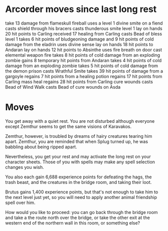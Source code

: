 # Arcorder moves since last long rest

take 13 damage from flameskull fireball
uses a level 1 divine smite on a fiend
casts shield through his bracers
casts thunderous smite level 1
lay on hands 20 hit points to Carling
received 17 healing from Carling
casts Bead of bless level 1
takes 6 hit points of bludgeoning damage and 9 hit points of cold damage from the eladrin
uses divine sense
lay on hands 18 hit points to Andaran
lay on hands 12 hit points to Absinthe
uses fire breath on door
cast elemental weapon fire
takes 8 hit points of cold damage from an exploding zombie
gains 8 temporary hit points from Andaran
takes 4 hit points of cold damage from an exploding zombie
takes 5 hit points of cold damage from the demon prison
casts Wrathful Smite
takes 39 hit points of damage from a gargoyle
regains 7 hit points from a healing potion
regains 17 hit points from Carling mass heal
regains 28 hit points from Carling cure wounds
casts Bead of Wind Walk
casts Bead of cure wounds on Asda




# Moves

You get away with a quiet rest. You are not disturbed although everyone except Zemthur seems to get the same visions of Karavakos.

Zemthur, however, is troubled by dreams of hairy creatures tearing him apart. Zemthur, you are reminded that when Splug turned up, he was babbling about being ripped apart.

Nevertheless, you get your rest and may activate the long rest on your character sheets. Those of you with spells may make any spell selection changes you wish.

You also each gain 6,688 experience points for defeating the hags, the trash beast, and the creatures in the bridge room, and taking their loot.

Brutus gains 1,400 experience points, but that's not enough to take him to the next level just yet, so you will need to apply another animal friendship spell over him.

How would you like to proceed: you can go back through the bridge room and take a the route north over the bridge, or take the other exit at the western end of the northern wall in this room, or something else?